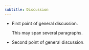 ```yaml
---
subtitle: Discussion
---
```

*   First point of general discussion.

    This may span several paragraphs.

*   Second point of general discussion.
